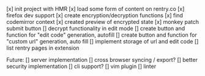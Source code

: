 [x] init project with HMR
[x] load some form of content on rentry.co
[x] firefox dev support
[x] create encryption/decryption functions
[x] find codemirror context
[x] created preview of encrypted state
[x] monkey patch submit button
[] decrypt functionality in edit mode
[] create button and function for "edit code" generation, autofill
[] create button and function for "custom url" generation, auto fill
[] implement storage of url and edit code
[] list rentry pages in extension

Future:
[] server implementation
    [] cross browser syncing / export?
    [] better security implementation
[] cli support?
[] vim plugin
[] linter